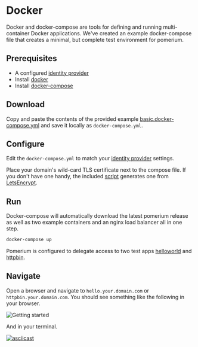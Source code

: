 # Docker

Docker and docker-compose are tools for defining and running multi-container Docker applications. We've created an example docker-compose file that creates a minimal, but complete test environment for pomerium.

## Prerequisites

- A configured [identity provider]
- Install [docker]
- Install [docker-compose]

## Download

Copy and paste the contents of the provided example [basic.docker-compose.yml] and save it locally as `docker-compose.yml`.

## Configure

Edit the `docker-compose.yml` to match your [identity provider] settings.

Place your domain's wild-card TLS certificate next to the compose file. If you don't have one handy, the included [script] generates one from [LetsEncrypt].

## Run

Docker-compose will automatically download the latest pomerium release as well as two example containers and an nginx load balancer all in one step.

```bash
docker-compose up
```

Pomerium is configured to delegate access to two test apps [helloworld] and [httpbin].

## Navigate

Open a browser and navigate to `hello.your.domain.com` or `httpbin.your.domain.com`. You should see something like the following in your browser.

![Getting started](./get-started.gif)

And in your terminal.

[![asciicast](https://asciinema.org/a/tfbSWkUZgMRxHAQDqmcjjNwUg.svg)](https://asciinema.org/a/tfbSWkUZgMRxHAQDqmcjjNwUg)

[basic.docker-compose.yml]: ../docs/examples.html#basic-docker-compose-yml
[docker]: https://docs.docker.com/install/
[docker-compose]: https://docs.docker.com/compose/install/
[helloworld]: https://hub.docker.com/r/tutum/hello-world
[httpbin]: https://httpbin.org/
[identity provider]: ../docs/identity-providers.md
[letsencrypt]: https://letsencrypt.org/
[script]: https://github.com/pomerium/pomerium/blob/master/scripts/generate_wildcard_cert.sh
